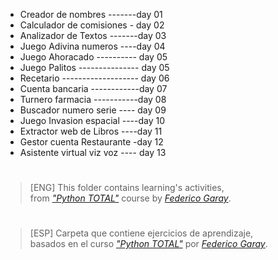 * Creador de nombres -------day 01
* Calculador de comisiones - day 02
* Analizador de Textos -------day 03
* Juego Adivina numeros ----day 04
* Juego Ahoracado ---------- day 05
* Juego Palitos --------------- day 05
* Recetario ------------------- day 06
* Cuenta bancaria ------------day 07
* Turnero farmacia -----------day 08
* Buscador numero serie ---- day 09
* Juego Invasion espacial ----day 10
* Extractor web de Libros ----day 11
* Gestor cuenta Restaurante -day 12
* Asistente virtual viz voz ---- day 13
#
> [ENG] This folder contains learning's activities,  
> from _["Python TOTAL"](https://www.udemy.com/course/python-total)_ course by _[Federico Garay](https://github.com/fede-garay)_.
#

#
> [ESP] Carpeta que contiene ejercicios de aprendizaje,  
> basados en el curso _["Python TOTAL"](https://www.udemy.com/course/python-total)_ por _[Federico Garay](https://github.com/fede-garay)_.
#
